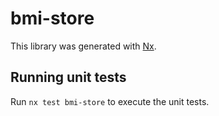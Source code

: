 # bmi-store

This library was generated with [Nx](https://nx.dev).

## Running unit tests

Run `nx test bmi-store` to execute the unit tests.
